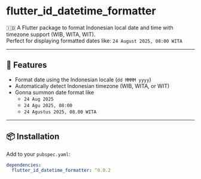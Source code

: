 # flutter_id_datetime_formatter

🇮🇩 A Flutter package to format Indonesian local date and time with timezone support (WIB, WITA, WIT).  
Perfect for displaying formatted dates like: `24 August 2025, 08:00 WITA`

---

## 🚀 Features

- Format date using the Indonesian locale (`dd MMMM yyyy`)
- Automatically detect Indonesian timezone (WIB, WITA, or WIT)
- Gonna summon date format like 
  - `24 Aug 2025`
  - `24 Agu 2025, 08:00`
  - `24 Agustus 2025, 08.00 WITA`

---

## 📦 Installation

Add to your `pubspec.yaml`:

```yaml
dependencies:
  flutter_id_datetime_formatter: ^0.0.2
